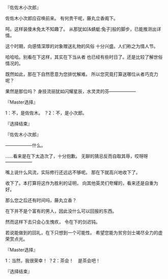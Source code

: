 『佐佐木小次郎』

佐佐木小次郎应召唤前来。
有何贵干呢，藤丸立香阁下。

呵。这样装傻未免太不知趣了。
从那犹如[&蜻蜓:兔子]般的脚步，已能推测出详情。

这个时期，向感情深厚的对象赠送礼物的风俗
十分兴盛。人们称之为情人节。

哈哈哈。别看在下这样，其实在下当从者
也已经有些时日了。还是比较了解世俗情况的。

既然如此，那在下自然愿意为您排忧解难。
所以您究竟打算送哪位从者巧克力呢？

果然是那位吗？
身技流丽犹如闪耀星辰，水灵灵的芬——————

『Master选择』

1：不，是佐佐木。
？2：不，是小次郎。

『选择结束』

『佐佐木小次郎』

——————什么。

……看来是在下太造次了，十分抱歉。
无聊的猜忌反而自取其辱，哎呀呀——————

嘴上说什么风流，实际修行还远远不够呢。
那在下就高兴地收下了。

收下了。本打算将这作为胜利的证明，
向其他英灵们夸耀的，看来还是自重为好。

那么您之后还有时间吗，藤丸立香？

在下并不是个富有的男人，因此没什么可以回报的东西。

然而这样下去只会心生愧疚，
令在下的剑迟钝。

若说能做到的回礼，在下只想到一个可能性。
希望您能为贫穷剑士竭尽全力的虚荣赏点光。

『Master选择』

1：当然，我很荣幸！
？2：茶会！　是茶会吧！

『选择结束』

